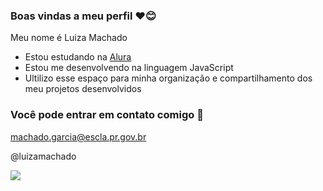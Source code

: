 ### Boas vindas a meu perfil ❤😊

Meu nome é Luiza Machado

- Estou estudando na [Alura](https://www.alura.com.br)
- Estou me desenvolvendo na linguagem JavaScript
- Ultilizo esse espaço para minha organização e compartilhamento dos meu projetos desenvolvidos

### Você pode entrar em contato comigo 📩 

machado.garcia@escla.pr.gov.br

@luizamachado

![](https://media.tenor.com/rRdXx-CnwrgAAAAi/hasher-happy-sticker.gif)
